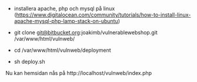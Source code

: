 * installera apache, php och mysql på linux (https://www.digitalocean.com/community/tutorials/how-to-install-linux-apache-mysql-php-lamp-stack-on-ubuntu)

* git clone git@bitbucket.org:joakimb/vulnerablewebshop.git /var/www/html/vulnweb/

* cd /var/www/html/vulnweb/deployment

* sh deploy.sh

Nu kan hemsidan nås på http://localhost/vulnweb/index.php